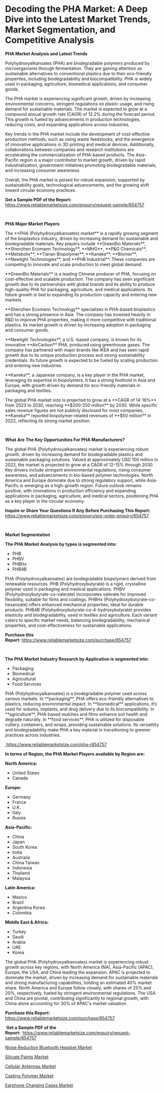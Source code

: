 <p><h1>Decoding the PHA Market: A Deep Dive into the Latest Market Trends, Market Segmentation, and Competitive Analysis</h1></p><p><strong>PHA Market Analysis and Latest Trends</strong></p>
<p><p>Polyhydroxyalkanoates (PHA) are biodegradable polymers produced by microorganisms through fermentation. They are gaining attention as sustainable alternatives to conventional plastics due to their eco-friendly properties, including biodegradability and biocompatibility. PHA is widely used in packaging, agriculture, biomedical applications, and consumer goods.</p><p>The PHA market is experiencing significant growth, driven by increasing environmental concerns, stringent regulations on plastic usage, and rising demand for sustainable materials. The market is expected to grow at a compound annual growth rate (CAGR) of 12.2% during the forecast period. This growth is fueled by advancements in production technologies, reducing costs, and expanding applications across industries.</p><p>Key trends in the PHA market include the development of cost-effective production methods, such as using waste feedstocks, and the emergence of innovative applications in 3D printing and medical devices. Additionally, collaborations between companies and research institutions are accelerating the commercialization of PHA-based products. The Asia-Pacific region is a major contributor to market growth, driven by rapid industrialization, government initiatives promoting biodegradable materials, and increasing consumer awareness.</p><p>Overall, the PHA market is poised for robust expansion, supported by sustainability goals, technological advancements, and the growing shift toward circular economy practices.</p></p>
<p><strong>Get a Sample PDF of the Report:&nbsp;</strong> <a href="https://www.reliablemarketsize.com/enquiry/request-sample/854757?utm_campaign=1897&utm_medium=2&utm_source=Github&utm_content=ia&utm_term=25012025&utm_id=pha">https://www.reliablemarketsize.com/enquiry/request-sample/854757</a></p>
<p>&nbsp;</p>
<p><strong>PHA Major Market Players</strong></p>
<p><p>The **PHA (Polyhydroxyalkanoates) market** is a rapidly growing segment of the bioplastics industry, driven by increasing demand for sustainable and biodegradable materials. Key players include **GreenBio Materials**, **Shenzhen Ecomann Technology**, **MHG**, **P&G Chemicals**, **Metabolix**, **Tianan Biopolymer**, **Kaneka**, **Biomer**, **Newlight Technologies**, and **PHB Industrial**. These companies are competing to innovate and scale production to meet global demand.</p><p>**GreenBio Materials** is a leading Chinese producer of PHA, focusing on cost-effective and scalable production. The company has seen significant growth due to its partnerships with global brands and its ability to produce high-quality PHA for packaging, agriculture, and medical applications. Its future growth is tied to expanding its production capacity and entering new markets.</p><p>**Shenzhen Ecomann Technology** specializes in PHA-based bioplastics and has a strong presence in Asia. The company has invested heavily in R&D to improve PHA properties, making it more competitive with traditional plastics. Its market growth is driven by increasing adoption in packaging and consumer goods.</p><p>**Newlight Technologies**, a U.S.-based company, is known for its innovative **AirCarbon** PHA, produced using greenhouse gases. The company has partnered with major brands like IKEA and has seen rapid growth due to its unique production process and strong sustainability credentials. Its future growth is expected to be fueled by scaling production and entering new industries.</p><p>**Kaneka**, a Japanese company, is a key player in the PHA market, leveraging its expertise in biopolymers. It has a strong foothold in Asia and Europe, with growth driven by demand for eco-friendly materials in packaging and textiles.</p><p>The global PHA market size is projected to grow at a **CAGR of 14-16%** from 2023 to 2030, reaching **$200-250 million** by 2030. While specific sales revenue figures are not publicly disclosed for most companies, **Kaneka** reported biopolymer-related revenues of **$50 million** in 2022, reflecting its strong market position.</p></p>
<p>&nbsp;</p>
<p><strong>What Are The Key Opportunities For PHA Manufacturers?</strong></p>
<p><p>The global PHA (Polyhydroxyalkanoates) market is experiencing robust growth, driven by increasing demand for biodegradable plastics and sustainable packaging solutions. Valued at approximately USD 100 million in 2022, the market is projected to grow at a CAGR of 12-15% through 2030. Key drivers include stringent environmental regulations, rising consumer awareness, and advancements in bio-based polymer technologies. North America and Europe dominate due to strong regulatory support, while Asia-Pacific is emerging as a high-growth region. Future outlook remains positive, with innovations in production efficiency and expanding applications in packaging, agriculture, and medical sectors, positioning PHA as a key player in the circular economy.</p></p>
<p><strong>Inquire or Share Your Questions If Any Before Purchasing This Report:</strong> <a href="https://www.reliablemarketsize.com/enquiry/pre-order-enquiry/854757?utm_campaign=1897&utm_medium=2&utm_source=Github&utm_content=ia&utm_term=25012025&utm_id=pha">https://www.reliablemarketsize.com/enquiry/pre-order-enquiry/854757</a></p>
<p>&nbsp;</p>
<p><strong>Market Segmentation</strong></p>
<p><strong>The PHA Market Analysis by types is segmented into:</strong></p>
<p><ul><li>PHB</li><li>PHBV</li><li>PHBHx</li><li>PHB4B</li></ul></p>
<p><p>PHA (Polyhydroxyalkanoates) are biodegradable biopolymers derived from renewable resources. PHB (Polyhydroxybutyrate) is a rigid, crystalline polymer used in packaging and medical applications. PHBV (Polyhydroxybutyrate-co-valerate) incorporates valerate for improved flexibility, suitable for films and coatings. PHBHx (Polyhydroxybutyrate-co-hexanoate) offers enhanced mechanical properties, ideal for durable products. PHB4B (Polyhydroxybutyrate-co-4-hydroxybutyrate) provides elasticity and biodegradability, used in textiles and agriculture. Each variant caters to specific market needs, balancing biodegradability, mechanical properties, and cost-effectiveness for sustainable applications.</p></p>
<p><strong>Purchase this Report:&nbsp;</strong><a href="https://www.reliablemarketsize.com/purchase/854757?utm_campaign=1897&utm_medium=2&utm_source=Github&utm_content=ia&utm_term=25012025&utm_id=pha">https://www.reliablemarketsize.com/purchase/854757</a></p>
<p>&nbsp;</p>
<p><strong>The PHA Market Industry Research by Application is segmented into:</strong></p>
<p><ul><li>Packaging</li><li>Biomedical</li><li>Agricultural</li><li>Food Services</li></ul></p>
<p><p>PHA (Polyhydroxyalkanoates) is a biodegradable polymer used across various markets. In **packaging**, PHA offers eco-friendly alternatives to plastics, reducing environmental impact. In **biomedical** applications, it’s used for sutures, implants, and drug delivery due to its biocompatibility. In **agriculture**, PHA-based mulches and films enhance soil health and degrade naturally. In **food services**, PHA is utilized for disposable cutlery, containers, and wraps, providing sustainable solutions. Its versatility and biodegradability make PHA a key material in transitioning to greener practices across industries.</p></p>
<p><a href="https://www.reliablemarketsize.com/pha-r854757?utm_campaign=1897&utm_medium=2&utm_source=Github&utm_content=ia&utm_term=25012025&utm_id=pha">&nbsp;https://www.reliablemarketsize.com/pha-r854757</a></p>
<p><strong>In terms of Region, the PHA Market Players available by Region are:</strong></p>
<p>
    <p> <strong> North America: </strong>
        <ul>
            <li>United States</li>
            <li>Canada</li>
        </ul>
        </p> 
    <p> <strong> Europe: </strong>
        <ul>
            <li>Germany</li>
            <li>France</li>
            <li>U.K.</li>
            <li>Italy</li>
            <li>Russia</li>
        </ul>
        </p> 
    <p> <strong> Asia-Pacific: </strong>
        <ul>
            <li>China</li>
            <li>Japan</li>
            <li>South Korea</li>
            <li>India</li>
            <li>Australia</li>
            <li>China Taiwan</li>
            <li>Indonesia</li>
            <li>Thailand</li>
            <li>Malaysia</li>
        </ul>
        </p> 
    <p> <strong> Latin America: </strong>
        <ul>
            <li>Mexico</li>
            <li>Brazil</li>
            <li>Argentina Korea</li>
            <li>Colombia</li>
        </ul>
        </p> 
    <p> <strong> Middle East & Africa: </strong>
        <ul>
            <li>Turkey</li>
            <li>Saudi</li>
            <li>Arabia</li>
            <li>UAE</li>
            <li>Korea</li>
        </ul>
    </p>
    </p>
<p><p>The global PHA (Polyhydroxyalkanoates) market is experiencing robust growth across key regions, with North America (NA), Asia-Pacific (APAC), Europe, the USA, and China leading the expansion. APAC is projected to dominate the market, driven by increasing demand for sustainable materials and strong manufacturing capabilities, holding an estimated 40% market share. North America and Europe follow closely, with shares of 25% and 20%, respectively, fueled by stringent environmental regulations. The USA and China are pivotal, contributing significantly to regional growth, with China alone accounting for 30% of APAC's market valuation.</p></p>
<p><strong>Purchase this Report: </strong><a href="https://www.reliablemarketsize.com/purchase/854757?utm_campaign=1897&utm_medium=2&utm_source=Github&utm_content=ia&utm_term=25012025&utm_id=pha">https://www.reliablemarketsize.com/purchase/854757</a></p>
<p>&nbsp;<strong>Get a Sample PDF of the Report:&nbsp;&nbsp;</strong><a href="https://www.reliablemarketsize.com/enquiry/request-sample/854757?utm_campaign=1897&utm_medium=2&utm_source=Github&utm_content=ia&utm_term=25012025&utm_id=pha">https://www.reliablemarketsize.com/enquiry/request-sample/854757</a></p>
<p><strong></strong></p>
<p><p><a href="https://www.linkedin.com/pulse/analyzing-noise-reduction-bluetooth-headset-markets-size-jsjif?utm_campaign=1897&utm_medium=2&utm_source=Github&utm_content=ia&utm_term=25012025&utm_id=pha">Noise Reduction Bluetooth Headset Market</a></p><p><a href="https://github.com/sadithsondah72/Market-Research-Report-List-1/blob/main/silicate-paints-market.md?utm_campaign=1897&utm_medium=2&utm_source=Github&utm_content=ia&utm_term=25012025&utm_id=pha">Silicate Paints Market</a></p><p><a href="https://www.linkedin.com/pulse/analysis-cellular-antennas-market-fueled-growth-cagr-112-from-gslsf?utm_campaign=1897&utm_medium=2&utm_source=Github&utm_content=ia&utm_term=25012025&utm_id=pha">Cellular Antennas Market</a></p><p><a href="https://github.com/mshiradeth/Market-Research-Report-List-1/blob/main/casting-polymer-market.md?utm_campaign=1897&utm_medium=2&utm_source=Github&utm_content=ia&utm_term=25012025&utm_id=pha">Casting Polymer Market</a></p><p><a href="https://www.linkedin.com/pulse/analyzing-projected-cagr-47-earphone-charging-cases-market-tzu5f?utm_campaign=1897&utm_medium=2&utm_source=Github&utm_content=ia&utm_term=25012025&utm_id=pha">Earphone Charging Cases Market</a></p></p>